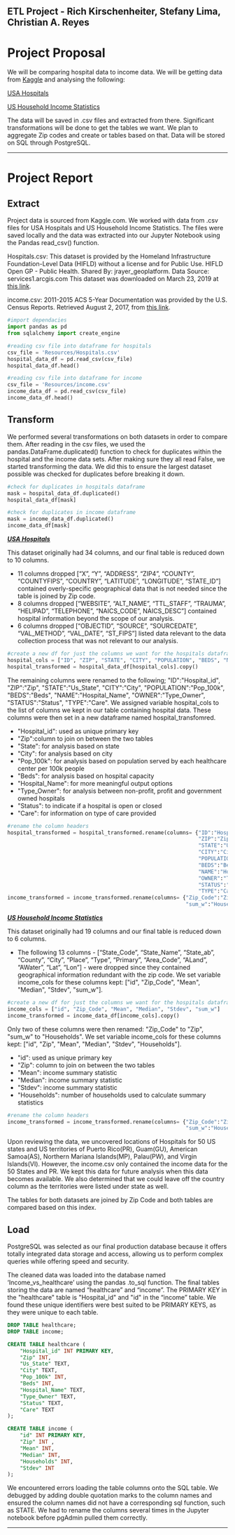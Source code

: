 ## ETL Project - Rich Kirschenheiter, Stefany Lima, Christian A. Reyes

# Project Proposal
We will be comparing hospital data to income data. We will be getting data from [Kaggle](kaggle.com) and analysing the following:

[USA Hospitals](https://www.kaggle.com/carlosaguayo/usa-hospitals)

[US Household Income Statistics](https://www.kaggle.com/goldenoakresearch/us-household-income-stats-geo-locations?select=kaggle_income.csv)

The data will be saved in .csv files and extracted from there. Significant transformations will be done to get the tables we want. 
We plan to aggregate Zip codes and create or tables based on that. Data will be stored on SQL through PostgreSQL.

-----

# Project Report

## Extract
Project data is sourced from Kaggle.com. We worked with data from .csv files for USA Hospitals and US Household Income Statistics. The files were saved locally and the data was extracted into our Jupyter Notebook using the Pandas read_csv() function. 

Hospitals.csv: This dataset is provided by the Homeland Infrastructure Foundation-Level Data (HIFLD) without a license and for Public Use. HIFLD Open GP - Public Health. Shared By: jrayer_geoplatform. Data Source: services1.arcgis.com 
This dataset was downloaded on March 23, 2019 at [this link](https://hifld-geoplatform.opendata.arcgis.com/datasets/a2817bf9632a43f5ad1c6b0c153b0fab_0).

income.csv: 2011-2015 ACS 5-Year Documentation was provided by the U.S. Census Reports. Retrieved August 2, 2017, from [this link](https://www2.census.gov/programs-surveys/acs/summary_file/2015/data/5_year_by_state/).
```python
#import dependacies
import pandas as pd
from sqlalchemy import create_engine

#reading csv file into dataframe for hospitals
csv_file = 'Resources/Hospitals.csv'
hospital_data_df = pd.read_csv(csv_file)
hospital_data_df.head()

#reading csv file into dataframe for income
csv_file = 'Resources/income.csv'
income_data_df = pd.read_csv(csv_file)
income_data_df.head()
```
 
## Transform
We performed several transformations on both datasets in order to compare them. After reading in the csv files, we used the pandas.DataFrame.duplicated() function to check for duplicates within the hospital and the income data sets. After making sure they all read False, we started transforming the data. We did this to ensure the largest dataset possible was checked for duplicates before breaking it down. 
```python
#check for duplicates in hospitals dataframe
mask = hospital_data_df.duplicated()
hospital_data_df[mask]

#check for duplicates in income dataframe
mask = income_data_df.duplicated()
income_data_df[mask]
```
[***USA Hospitals***](https://github.com/gnivil/ETL-Project/blob/main/Resources/Hospitals.csv)

This dataset originally had 34 columns, and our final table is reduced down to 10 columns. 
* 11 columns dropped [“X”, “Y”, “ADDRESS”, “ZIP4”, “COUNTY”, “COUNTYFIPS”, “COUNTRY”, “LATITUDE”, “LONGITUDE”, “STATE_ID”] contained overly-specific geographical data that is not needed since the table is joined by Zip code. 
* 8 columns dropped [“WEBSITE”, “ALT_NAME”, “TTL_STAFF”, “TRAUMA”, “HELIPAD”, “TELEPHONE”, “NAICS_CODE”, NAICS_DESC”] contained hospital information beyond the scope of our analysis. 
* 6 columns dropped [“OBJECTID”, “SOURCE”, “SOURCEDATE”, “VAL_METHOD”, “VAL_DATE”, “ST_FIPS”] listed data relevant to the data collection process that was not relevant to our analysis. 
```python
#create a new df for just the columns we want for the hospitals dataframe
hospital_cols = ["ID", "ZIP", "STATE", "CITY", "POPULATION", "BEDS", "NAME", "OWNER", "STATUS", "TYPE"]
hospital_transformed = hospital_data_df[hospital_cols].copy()
```
The remaining columns were renamed to the following; "ID":"Hospital_id", "ZIP":"Zip", "STATE":"Us_State", "CITY":"City", "POPULATION":"Pop_100k", "BEDS":"Beds", "NAME":"Hospital_Name", "OWNER":"Type_Owner", "STATUS":"Status", "TYPE":"Care". We assigned variable hospital_cols to the list of columns we kept in our table containing hospital data. These columns were then set in a new dataframe named hospital_transfomred.
* "Hospital_id": used as unique primary key
* "Zip":column to join on between the two tables
* "State": for analysis based on state
* "City": for analysis based on city
* "Pop_100k": for analysis based on population served by each healthcare center per 100k people
* "Beds": for analysis based on hospital capacity
* "Hospital_Name": for more meaningful output options
* "Type_Owner": for analysis between non-profit, profit and government owned hospitals
* "Status": to indicate if a hospital is open or closed
* "Care": for information on type of care provided
```python
#rename the column headers
hospital_transformed = hospital_transformed.rename(columns= {"ID":"Hospital_id", 
                                                             "ZIP":"Zip", 
                                                             "STATE":"Us_State", 
                                                             "CITY":"City", 
                                                             "POPULATION":"Pop_100k", 
                                                             "BEDS":"Beds", 
                                                             "NAME":"Hospital_Name", 
                                                             "OWNER":"Type_Owner", 
                                                             "STATUS":"Status", 
                                                             "TYPE":"Care"})
income_transformed = income_transformed.rename(columns= {"Zip_Code":"Zip",
                                                         "sum_w":"Households"})
```
[***US Household Income Statistics***](https://github.com/gnivil/ETL-Project/blob/main/Resources/income.csv)

This dataset originally had 19 columns and our final table is reduced down to 6 columns. 
* The following 13 columns - [“State_Code”, “State_Name”, “State_ab”, “County”, “City”, “Place”, “Type”, “Primary”, “Area_Code”, “ALand”, “AWater”, “Lat”, “Lon”] - were dropped since they contained geographical information redundant with the zip code. We set variable income_cols for these columns kept: ["id", "Zip_Code", "Mean", "Median", "Stdev", "sum_w"].
```python
#create a new df for just the columns we want for the hospitals dataframe
income_cols = ["id", "Zip_Code", "Mean", "Median", "Stdev", "sum_w"]
income_transformed = income_data_df[income_cols].copy()
```
Only two of these columns were then renamed: "Zip_Code" to "Zip", "sum_w" to "Households".  We set variable income_cols for these columns kept: ["id", "Zip", "Mean", "Median", "Stdev", "Households"].
* "id": used as unique primary key
* "Zip": column to join on between the two tables
* "Mean": income summary statistic
* "Median": income summary statistic
* "Stdev": income summary statistic
* "Households": number of households used to calculate summary statistics
```python
#rename the column headers
income_transformed = income_transformed.rename(columns= {"Zip_Code":"Zip",
                                                         "sum_w":"Households"})
```
Upon reviewing the data, we uncovered locations of Hospitals for 50 US states and US territories of Puerto Rico(PR), Guam(GU), American Samoa(AS), Northern Mariana Islands(MP), Palau(PW), and Virgin Islands(VI). However, the income.csv only contained the income data for the 50 States and PR. We kept this data for future analysis when this data becomes available. We also determined that we could leave off the country column as the territories were listed under state as well. 
 
The tables for both datasets are joined by Zip Code and both tables are compared based on this index. 

## Load
PostgreSQL was selected as our final production database because it offers totally integrated data storage and access, allowing us to perform complex queries while offering speed and security.
 
The cleaned data was loaded into the database named ‘Income_vs_healthcare’ using the pandas .to_sql function. The final tables storing the data are named “healthcare” and “income”. The PRIMARY KEY in the "healthcare" table is "Hospital_id" and "id" in the “income” table. We found these unique identifiers were best suited to be PRIMARY KEYS, as they were unique to each table.
~~~~sql
DROP TABLE healthcare;
DROP TABLE income;

CREATE TABLE healthcare (
	"Hospital_id" INT PRIMARY KEY,
	"Zip" INT,
	"Us_State" TEXT,
	"City" TEXT,
	"Pop_100k" INT,
	"Beds" INT,
	"Hospital_Name" TEXT,
	"Type_Owner" TEXT,
	"Status" TEXT,
	"Care" TEXT
);

CREATE TABLE income (
	"id" INT PRIMARY KEY,
	"Zip" INT ,
	"Mean" INT,
	"Median" INT,
	"Households" INT,
	"Stdev" INT
);
~~~~
We encountered errors loading the table columns onto the SQL table. We debugged by adding double quotation marks to the column names and ensured the column names did not have a corresponding sql function, such as STATE. We had to rename the columns several times in the Jupyter notebook before pgAdmin pulled them correctly.

-----
